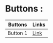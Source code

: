 # Buttons : 

|Buttons|Links|
|----|-----|
|Button 1|[Link](https://sm8uti.github.io/Ui_Compnents/Buttons/Button1.html)|

